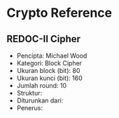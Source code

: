 # Crypto Reference

## REDOC-II Cipher

* Pencipta: Michael Wood
* Kategori: Block Cipher
* Ukuran block (bit): 80
* Ukuran kunci (bit): 160
* Jumlah round: 10
* Struktur: 
* Diturunkan dari: 
* Penerus: 